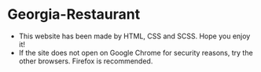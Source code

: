 # Georgia-Restaurant
+ This website has been made by HTML, CSS and SCSS. Hope you enjoy it!
+ If the site does not open on Google Chrome for security reasons, try the other browsers. Firefox is recommended.